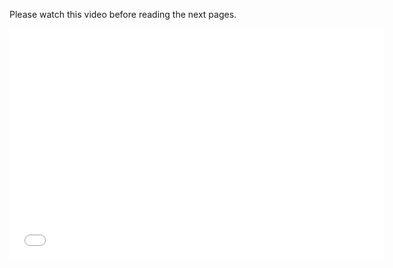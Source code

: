 Please watch this video before reading the next pages.

<div class="video">
<div class="video-wrapper">
<iframe src="//player.vimeo.com/video/137988309" width="600" height="370" frameborder="0" webkitallowfullscreen mozallowflscreen allowfullscreen></iframe>
</div>
</div>